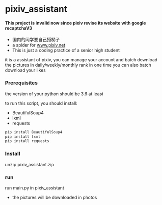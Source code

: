 # pixiv_assistant

#### **This project is invalid now since pixiv revise its website with google recaptchaV3**

- 国内的同学要自己搭梯子
- a spider for www.pixiv.net
- This is just a coding practice of a senior high student

it is a assistant of pixiv, you can manage your account  and batch download the pictures in daily/weekly/monthly rank in  one time
you can also batch download  your likes

### Prerequisites

the version of your python should be 3.6 at least

to run this script, you should install:

- BeautifulSoup4
- lxml
- requests

```bash
pip install BeautifulSoup4
pip install lxml
pip install requests
```

### Install

unzip pixiv_assistant.zip

### run

run main.py in pixiv_assistant

- the pictures will be downloaded in photos
